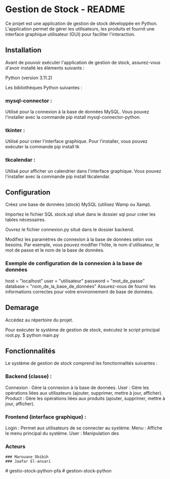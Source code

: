 # Gestion de Stock - README
Ce projet est une application de gestion de stock développée en Python. L'application permet de gérer les utilisateurs, les produits et fournit une interface graphique utilisateur (GUI) pour faciliter l'interaction.

## Installation

Avant de pouvoir exécuter l'application de gestion de stock, assurez-vous d'avoir installé les éléments suivants :

Python (version 3.11.2)

Les bibliothèques Python suivantes :

### mysql-connector : 
Utilisé pour la connexion à la base de données MySQL. Vous pouvez l'installer avec la commande 
pip install mysql-connector-python.
### tkinter : 
Utilisé pour créer l'interface graphique. Pour l'installer, vous pouvez exécuter la commande 
pip install tk
### tkcalendar : 
Utilisé pour afficher un calendrier dans l'interface graphique. Vous pouvez l'installer avec la commande 
pip install tkcalendar.

## Configuration
Créez une base de données (stock) MySQL (utilisez Wamp ou Xamp).

Importez le fichier SQL stock.sql situé dans le dossier sql pour créer les tables nécessaires.

Ouvrez le fichier connexion.py situé dans le dossier backend.

Modifiez les paramètres de connexion à la base de données selon vos besoins. Par exemple, vous pouvez modifier l'hôte, le nom d'utilisateur, le mot de passe et le nom de la base de données.


### Exemple de configuration de la connexion à la base de données
host = "localhost"
user = "utilisateur"
password = "mot_de_passe"
database = "nom_de_la_base_de_données"
Assurez-vous de fournir les informations correctes pour votre environnement de base de données.

## Demarage
Accédez au répertoire du projet.

Pour exécuter le système de gestion de stock, exécutez le script principal root.py.
$ python main.py


## Fonctionnalités

Le système de gestion de stock comprend les fonctionnalités suivantes :

### Backend (classe) :

Connexion : Gère la connexion à la base de données.
User : Gère les opérations liées aux utilisateurs (ajouter, supprimer, mettre à jour, afficher).
Product : Gère les opérations liées aux produits (ajouter, supprimer, mettre à jour, afficher).

### Frontend (interface graphique) :

Login : Permet aux utilisateurs de se connecter au système.
Menu : Affiche le menu principal du système.
User : Manipulation des 

### Acteurs 
    ### Marouane Dbibih
    ### Jaafar El-ansari

#   g e s t i o - s t o c k - p y t h o n - p f a  
 #   g e s t i o n - s t o c k - p y t h o n  
 